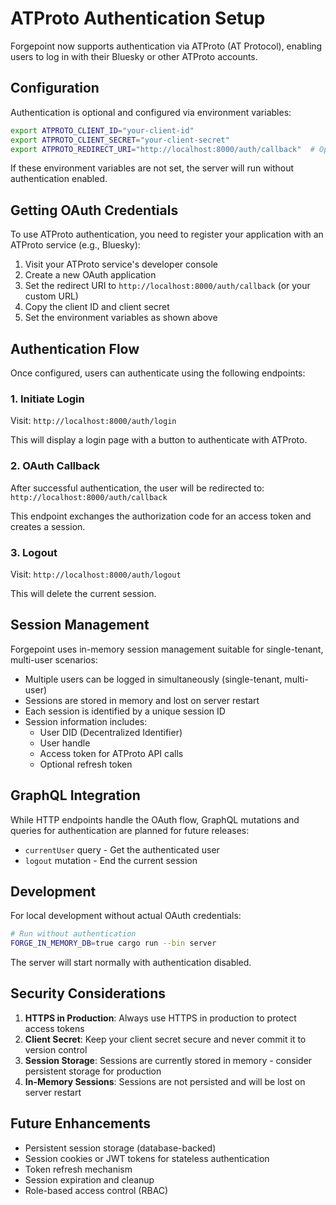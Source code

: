 # ATProto Authentication Setup

Forgepoint now supports authentication via ATProto (AT Protocol), enabling users to log in with their Bluesky or other ATProto accounts.

## Configuration

Authentication is optional and configured via environment variables:

```bash
export ATPROTO_CLIENT_ID="your-client-id"
export ATPROTO_CLIENT_SECRET="your-client-secret"
export ATPROTO_REDIRECT_URI="http://localhost:8000/auth/callback"  # Optional, defaults to this value
```

If these environment variables are not set, the server will run without authentication enabled.

## Getting OAuth Credentials

To use ATProto authentication, you need to register your application with an ATProto service (e.g., Bluesky):

1. Visit your ATProto service's developer console
2. Create a new OAuth application
3. Set the redirect URI to `http://localhost:8000/auth/callback` (or your custom URL)
4. Copy the client ID and client secret
5. Set the environment variables as shown above

## Authentication Flow

Once configured, users can authenticate using the following endpoints:

### 1. Initiate Login

Visit: `http://localhost:8000/auth/login`

This will display a login page with a button to authenticate with ATProto.

### 2. OAuth Callback

After successful authentication, the user will be redirected to:
`http://localhost:8000/auth/callback`

This endpoint exchanges the authorization code for an access token and creates a session.

### 3. Logout

Visit: `http://localhost:8000/auth/logout`

This will delete the current session.

## Session Management

Forgepoint uses in-memory session management suitable for single-tenant, multi-user scenarios:

- Multiple users can be logged in simultaneously (single-tenant, multi-user)
- Sessions are stored in memory and lost on server restart
- Each session is identified by a unique session ID
- Session information includes:
  - User DID (Decentralized Identifier)
  - User handle
  - Access token for ATProto API calls
  - Optional refresh token

## GraphQL Integration

While HTTP endpoints handle the OAuth flow, GraphQL mutations and queries for authentication are planned for future releases:

- `currentUser` query - Get the authenticated user
- `logout` mutation - End the current session

## Development

For local development without actual OAuth credentials:

```bash
# Run without authentication
FORGE_IN_MEMORY_DB=true cargo run --bin server
```

The server will start normally with authentication disabled.

## Security Considerations

1. **HTTPS in Production**: Always use HTTPS in production to protect access tokens
2. **Client Secret**: Keep your client secret secure and never commit it to version control
3. **Session Storage**: Sessions are currently stored in memory - consider persistent storage for production
4. **In-Memory Sessions**: Sessions are not persisted and will be lost on server restart

## Future Enhancements

- Persistent session storage (database-backed)
- Session cookies or JWT tokens for stateless authentication
- Token refresh mechanism
- Session expiration and cleanup
- Role-based access control (RBAC)
